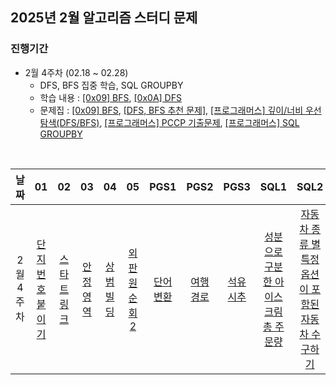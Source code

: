 ## 2025년 2월 알고리즘 스터디 문제

### 진행기간
- 2월 4주차 (02.18 ~ 02.28)
    - DFS, BFS 집중 학습, SQL GROUPBY
    - 학습 내용 : [[0x09] BFS](https://blog.encrypted.gg/941), [[0x0A] DFS](https://blog.encrypted.gg/942)
    - 문제집 : [[0x09] BFS](https://github.com/encrypted-def/basic-algo-lecture/blob/master/workbook/0x09.md), [[DFS, BFS 추천 문제]](https://www.acmicpc.net/workbook/view/1833), [[프로그래머스] 깊이/너비 우선 탐색(DFS/BFS)](https://school.programmers.co.kr/learn/courses/30/parts/12421), [[프로그래머스] PCCP 기출문제](https://school.programmers.co.kr/learn/challenges?order=recent&page=1&partIds=56389), [[프로그래머스] SQL GROUPBY](https://school.programmers.co.kr/learn/courses/30/parts/17044)

<br />

| 날짜 | 01 | 02 | 03 | 04 | 05 | PGS1 | PGS2 | PGS3 | SQL1 | SQL2 |
| :---: | :---: | :---: | :---: | :---: | :---: | :---: | :---: | :---: | :---: | :---: |
| 2월 4주차 | [단지번호붙이기](https://www.acmicpc.net/problem/2667) | [스타트링크](https://www.acmicpc.net/problem/5014) | [안정 영역](https://www.acmicpc.net/problem/2468) | [상범 빌딩](https://www.acmicpc.net/problem/6593) | [외판원 순회2](https://www.acmicpc.net/problem/10971) | [단어 변환](https://school.programmers.co.kr/learn/courses/30/lessons/43163) | [여행경로](https://school.programmers.co.kr/learn/courses/30/lessons/43164) | [석유 시추](https://school.programmers.co.kr/learn/courses/30/lessons/250136) | [성분으로 구분한 아이스크림 총 주문량](https://school.programmers.co.kr/learn/courses/30/lessons/133026) | [자동차 종류 별 특정 옵션이 포함된 자동차 수 구하기](https://school.programmers.co.kr/learn/courses/30/lessons/151137) |
